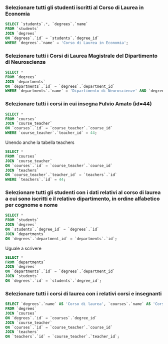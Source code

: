 ### Selezionare tutti gli studenti iscritti al Corso di Laurea in Economia

```SQL
SELECT `students`.*, `degrees`.`name`
FROM `students`
JOIN `degrees`
ON `degrees`.`id` = `students`.`degree_id`
WHERE `degrees`.`name` = 'Corso di Laurea in Economia';
```

### Selezionare tutti i Corsi di Laurea Magistrale del Dipartimento di Neuroscienze

```SQL
SELECT *
FROM `degrees`
JOIN `departments`
ON `departments`.`id` = `degrees`.`department_id`
WHERE `departments`.`name` = 'Dipartimento di Neuroscienze' AND `degrees`.`level` = 'Magistrale';
```

### Selezionare tutti i corsi in cui insegna Fulvio Amato (id=44)

```SQL
SELECT *
FROM `courses`
JOIN `course_teacher`
ON `courses`.`id` = `course_teacher`.`course_id`
WHERE `course_teacher`.`teacher_id` = 44;
```

Unendo anche la tabella teachers

```SQL
SELECT *
FROM `courses`
JOIN `course_teacher`
ON `courses`.`id` = `course_teacher`.`course_id`
JOIN `teachers`
ON `course_teacher`.`teacher_id` = `teachers`.`id`
WHERE `teachers`.`id` = 44;
```

### Selezionare tutti gli studenti con i dati relativi al corso di laurea a cui sono iscritti e il relativo dipartimento, in ordine alfabetico per cognome e nome

```SQL
SELECT *
FROM `students`
JOIN `degrees`
ON `students`.`degree_id` = `degrees`.`id`
JOIN `departments`
ON `degrees`.`department_id` = `departments`.`id`;
```

Uguale a scrivere
```SQL
SELECT *
FROM `departments`
JOIN `degrees`
ON `departments`.`id` = `degrees`.`department_id`
JOIN `students`
ON `degrees`.`id` = `students`.`degree_id`;
```

### Selezionare tutti i corsi di laurea con i relativi corsi e insegnanti

```SQL
SELECT `degrees`.`name` AS 'Corso di laurea', `courses`.`name` AS 'Corso', CONCAT(`teachers`.`name`,' ',`teachers`.`surname`) AS 'Insegnante'
FROM `degrees`
JOIN `courses`
ON `degrees`.`id` = `courses`.`degree_id`
JOIN `course_teacher`
ON `courses`.`id` = `course_teacher`.`course_id`
JOIN `teachers`
ON `teachers`.`id` = `course_teacher`.`teacher_id`;
```
